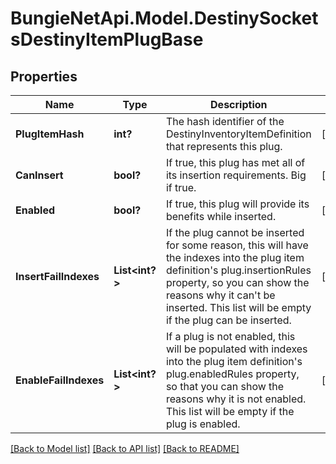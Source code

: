 # BungieNetApi.Model.DestinySocketsDestinyItemPlugBase
## Properties

Name | Type | Description | Notes
------------ | ------------- | ------------- | -------------
**PlugItemHash** | **int?** | The hash identifier of the DestinyInventoryItemDefinition that represents this plug. | [optional] 
**CanInsert** | **bool?** | If true, this plug has met all of its insertion requirements. Big if true. | [optional] 
**Enabled** | **bool?** | If true, this plug will provide its benefits while inserted. | [optional] 
**InsertFailIndexes** | **List<int?>** | If the plug cannot be inserted for some reason, this will have the indexes into the plug item definition&#39;s plug.insertionRules property, so you can show the reasons why it can&#39;t be inserted.  This list will be empty if the plug can be inserted. | [optional] 
**EnableFailIndexes** | **List<int?>** | If a plug is not enabled, this will be populated with indexes into the plug item definition&#39;s plug.enabledRules property, so that you can show the reasons why it is not enabled.  This list will be empty if the plug is enabled. | [optional] 

[[Back to Model list]](../README.md#documentation-for-models) [[Back to API list]](../README.md#documentation-for-api-endpoints) [[Back to README]](../README.md)


